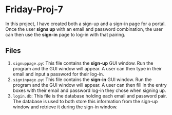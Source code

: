 # Friday-Proj-7
In this project, I have created both a sign-up and a sign-in page for a portal. Once the user **signs up** with an email and password combination, the user can then use the **sign-in** page to log-in with that pairing.

## Files
1. `signuppage.py`: This file contains the **sign-up** GUI window. Run the program and the GUI window will appear. A user can then type in their email and input a password for their log-in.
2. `signinpage.py`: This file contains the **sign-in** GUI window. Run the program and the GUI window will appear. A user can then fill in the entry boxes with their email and password log-in they chose when signing up.
3. `login.db`: This file is the database holding each email and password pair. The database is used to both store this information from the sign-up window and retrieve it during the sign-in window.